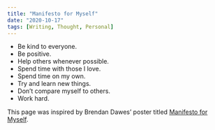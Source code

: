 ```yaml
---
title: "Manifesto for Myself"
date: "2020-10-17"
tags: [Writing, Thought, Personal]
---
```


* Be kind to everyone.
* Be positive.
* Help others whenever possible.
* Spend time with those I love.
* Spend time on my own.
* Try and learn new things.
* Don’t compare myself to others.
* Work hard.

This page was inspired by Brendan Dawes’ poster titled [Manifesto for Myself](https://producedforuse.com/products/manifestoformyself).
